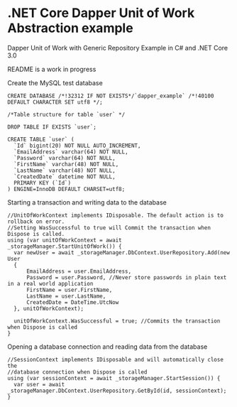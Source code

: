# .NET Core Dapper Unit of Work Abstraction example
Dapper Unit of Work with Generic Repository Example in C# and .NET Core 3.0

README is a work in progress

Create the MySQL test database

```
CREATE DATABASE /*!32312 IF NOT EXISTS*/`dapper_example` /*!40100 DEFAULT CHARACTER SET utf8 */;

/*Table structure for table `user` */

DROP TABLE IF EXISTS `user`;

CREATE TABLE `user` (
  `Id` bigint(20) NOT NULL AUTO_INCREMENT,
  `EmailAddress` varchar(64) NOT NULL,
  `Password` varchar(64) NOT NULL,
  `FirstName` varchar(48) NOT NULL,
  `LastName` varchar(48) NOT NULL,
  `CreatedDate` datetime NOT NULL,
  PRIMARY KEY (`Id`)
) ENGINE=InnoDB DEFAULT CHARSET=utf8;
```

Starting a transaction and writing data to the database 

```
//UnitOfWorkContext implements IDisposable. The default action is to rollback on error.
//Setting WasSuccessful to true will Commit the transaction when Dispose is called.
using (var unitOfWorkContext = await _storageManager.StartUnitOfWork()) {
  var newUser = await _storageManager.DbContext.UserRepository.Add(new User
  {
      EmailAddress = user.EmailAddress,
      Password = user.Password, //Never store passwords in plain text in a real world application
      FirstName = user.FirstName,
      LastName = user.LastName,
      CreatedDate = DateTime.UtcNow
  }, unitOfWorkContext);

  unitOfWorkContext.WasSuccessful = true; //Commits the transaction when Dispose is called
}
```

Opening a database connection and reading data from the database

```
//SessionContext implements IDisposable and will automatically close the
//database connection when Dispose is called
using (var sessionContext = await _storageManager.StartSession()) {
  var user = await _storageManager.DbContext.UserRepository.GetById(id, sessionContext);
}
```
